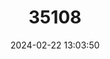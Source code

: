---
title: "35108"
category: "Serianthes myriadenia"
draft: false
date: 2024-02-22 13:03:50
languages:
  Tahitian: ["Faifai"]
---